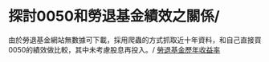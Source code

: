 # 探討0050和勞退基金績效之關係/
由於勞退基金網站無數據可下載，採用爬蟲的方式抓取近十年資料，和自己直接買0050的績效做比較，其中未考慮股息再投入。/
[勞退基金歷年收益率](https://www.blf.gov.tw/49200/49255/49261/49269/49279/73028/)
